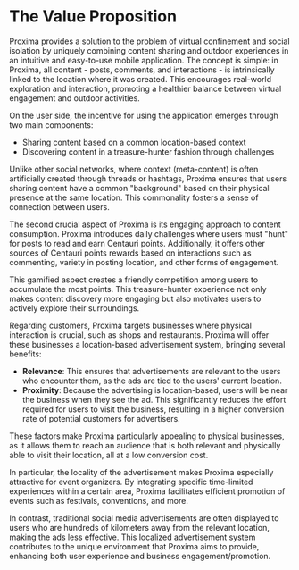 # The Value Proposition

Proxima provides a solution to the problem of virtual confinement and social isolation by uniquely combining content sharing and outdoor experiences in an intuitive and easy-to-use mobile application. The concept is simple: in Proxima, all content - posts, comments, and interactions - is intrinsically linked to the location where it was created. This encourages real-world exploration and interaction, promoting a healthier balance between virtual engagement and outdoor activities.

On the user side, the incentive for using the application emerges through two main components:

- Sharing content based on a common location-based context
- Discovering content in a treasure-hunter fashion through challenges

Unlike other social networks, where context (meta-content) is often artificially created through threads or hashtags, Proxima ensures that users sharing content have a common "background" based on their physical presence at the same location. This commonality fosters a sense of connection between users.

The second crucial aspect of Proxima is its engaging approach to content consumption. Proxima introduces daily challenges where users must "hunt" for posts to read and earn Centauri points. Additionally, it offers other sources of Centauri points rewards based on interactions such as commenting, variety in posting location, and other forms of engagement.

This gamified aspect creates a friendly competition among users to accumulate the most points. This treasure-hunter experience not only makes content discovery more engaging but also motivates users to actively explore their surroundings.

Regarding customers, Proxima targets businesses where physical interaction is crucial, such as shops and restaurants. Proxima will offer these businesses a location-based advertisement system, bringing several benefits:

- **Relevance**: This ensures that advertisements are relevant to the users who encounter them, as the ads are tied to the users' current location.
- **Proximity**: Because the advertising is location-based, users will be near the business when they see the ad. This significantly reduces the effort required for users to visit the business, resulting in a higher conversion rate of potential customers for advertisers.

These factors make Proxima particularly appealing to physical businesses, as it allows them to reach an audience that is both relevant and physically able to visit their location, all at a low conversion cost.

In particular, the locality of the advertisement makes Proxima especially attractive for event organizers. By integrating specific time-limited experiences within a certain area, Proxima facilitates efficient promotion of events such as festivals, conventions, and more. 

In contrast, traditional social media advertisements are often displayed to users who are hundreds of kilometers away from the relevant location, making the ads less effective. This localized advertisement system contributes to the unique environment that Proxima aims to provide, enhancing both user experience and business engagement/promotion.

